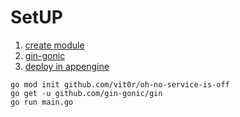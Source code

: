 # SetUP

1. [create module](https://go.dev/doc/tutorial/create-module)
2. [gin-gonic](https://gin-gonic.com/docs/quickstart/)
3. [deploy in appengine](https://cloud.google.com/appengine/docs/standard/go/runtime)

```console
go mod init github.com/vit0r/oh-no-service-is-off
go get -u github.com/gin-gonic/gin
go run main.go
```
